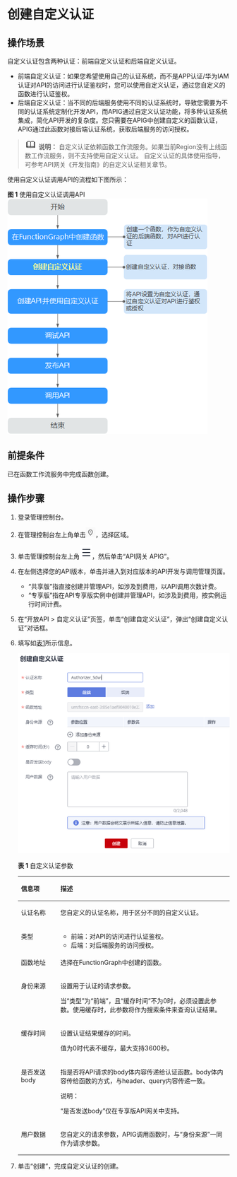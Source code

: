 # 创建自定义认证<a name="ZH-CN_TOPIC_0000001188877339"></a>

## 操作场景<a name="zh-cn_topic_0000001174416931_zh-cn_topic_0190314274_section82021509359"></a>

自定义认证包含两种认证：前端自定义认证和后端自定义认证。

-   前端自定义认证：如果您希望使用自己的认证系统，而不是APP认证/华为IAM认证对API的访问进行认证鉴权时，您可以使用自定义认证，通过您自定义的函数进行认证鉴权。
-   后端自定义认证：当不同的后端服务使用不同的认证系统时，导致您需要为不同的认证系统定制化开发API，而APIG通过自定义认证功能，将多种认证系统集成，简化API开发的复杂度。您只需要在APIG中创建自定义的函数认证，APIG通过此函数对接后端认证系统，获取后端服务的访问授权。

>![](public_sys-resources/icon-note.gif) **说明：** 
>自定义认证依赖函数工作流服务。如果当前Region没有上线函数工作流服务，则不支持使用自定义认证。
>自定义认证的具体使用指导，可参考API网关《开发指南》的自定义认证相关章节。

使用自定义认证调用API的流程如下图所示：

**图 1**  使用自定义认证调用API<a name="zh-cn_topic_0000001174416931_zh-cn_topic_0190314274_fig6743111682417"></a>  
![](figures/使用自定义认证调用API.png "使用自定义认证调用API")

## 前提条件<a name="zh-cn_topic_0000001174416931_zh-cn_topic_0190314274_section174396106356"></a>

已在函数工作流服务中完成函数创建。

## 操作步骤<a name="zh-cn_topic_0000001174416931_zh-cn_topic_0190314274_section57334161359"></a>

1.  登录管理控制台。
2.  在管理控制台左上角单击![](figures/icon-region.png)，选择区域。
3.  单击管理控制台左上角![](figures/zh-cn_image_0000001146032714.png)，然后单击“API网关 APIG”。
4.  在左侧选择您的API版本，单击并进入到对应版本的API开发与调用管理页面。
    -   “共享版”指直接创建并管理API，如涉及到费用，以API调用次数计费。
    -   “专享版”指在API专享版实例中创建并管理API，如涉及到费用，按实例运行时间计费。

5.  在“开放API \> 自定义认证”页签，单击“创建自定义认证”，弹出“创建自定义认证”对话框。
6.  填写如[表1](#zh-cn_topic_0000001174416931_table63864610016)所示信息。

    ![](figures/zh-cn_image_0000001199339061.png)

    **表 1**  自定义认证参数

    <a name="zh-cn_topic_0000001174416931_table63864610016"></a>
    <table><thead align="left"><tr id="zh-cn_topic_0000001174416931_row12351746509"><th class="cellrowborder" valign="top" width="18.63%" id="mcps1.2.3.1.1"><p id="zh-cn_topic_0000001174416931_p3351461802"><a name="zh-cn_topic_0000001174416931_p3351461802"></a><a name="zh-cn_topic_0000001174416931_p3351461802"></a>信息项</p>
    </th>
    <th class="cellrowborder" valign="top" width="81.37%" id="mcps1.2.3.1.2"><p id="zh-cn_topic_0000001174416931_p83514461608"><a name="zh-cn_topic_0000001174416931_p83514461608"></a><a name="zh-cn_topic_0000001174416931_p83514461608"></a>描述</p>
    </th>
    </tr>
    </thead>
    <tbody><tr id="zh-cn_topic_0000001174416931_row8354461303"><td class="cellrowborder" valign="top" width="18.63%" headers="mcps1.2.3.1.1 "><p id="zh-cn_topic_0000001174416931_p19351646003"><a name="zh-cn_topic_0000001174416931_p19351646003"></a><a name="zh-cn_topic_0000001174416931_p19351646003"></a>认证名称</p>
    </td>
    <td class="cellrowborder" valign="top" width="81.37%" headers="mcps1.2.3.1.2 "><p id="zh-cn_topic_0000001174416931_p1354460014"><a name="zh-cn_topic_0000001174416931_p1354460014"></a><a name="zh-cn_topic_0000001174416931_p1354460014"></a>您自定义的认证名称，用于区分不同的自定义认证。</p>
    </td>
    </tr>
    <tr id="zh-cn_topic_0000001174416931_row15361546203"><td class="cellrowborder" valign="top" width="18.63%" headers="mcps1.2.3.1.1 "><p id="zh-cn_topic_0000001174416931_p7351946201"><a name="zh-cn_topic_0000001174416931_p7351946201"></a><a name="zh-cn_topic_0000001174416931_p7351946201"></a>类型</p>
    </td>
    <td class="cellrowborder" valign="top" width="81.37%" headers="mcps1.2.3.1.2 "><a name="zh-cn_topic_0000001174416931_ul17351846804"></a><a name="zh-cn_topic_0000001174416931_ul17351846804"></a><ul id="zh-cn_topic_0000001174416931_ul17351846804"><li>前端：对API的访问进行认证鉴权。</li><li>后端：对后端服务的访问授权。</li></ul>
    </td>
    </tr>
    <tr id="zh-cn_topic_0000001174416931_row17363461808"><td class="cellrowborder" valign="top" width="18.63%" headers="mcps1.2.3.1.1 "><p id="zh-cn_topic_0000001174416931_p43611461305"><a name="zh-cn_topic_0000001174416931_p43611461305"></a><a name="zh-cn_topic_0000001174416931_p43611461305"></a>函数地址</p>
    </td>
    <td class="cellrowborder" valign="top" width="81.37%" headers="mcps1.2.3.1.2 "><p id="zh-cn_topic_0000001174416931_p73611461705"><a name="zh-cn_topic_0000001174416931_p73611461705"></a><a name="zh-cn_topic_0000001174416931_p73611461705"></a>选择在FunctionGraph中创建的函数。</p>
    </td>
    </tr>
    <tr id="zh-cn_topic_0000001174416931_row17361846807"><td class="cellrowborder" valign="top" width="18.63%" headers="mcps1.2.3.1.1 "><p id="zh-cn_topic_0000001174416931_p17361046309"><a name="zh-cn_topic_0000001174416931_p17361046309"></a><a name="zh-cn_topic_0000001174416931_p17361046309"></a>身份来源</p>
    </td>
    <td class="cellrowborder" valign="top" width="81.37%" headers="mcps1.2.3.1.2 "><p id="zh-cn_topic_0000001174416931_p10361946506"><a name="zh-cn_topic_0000001174416931_p10361946506"></a><a name="zh-cn_topic_0000001174416931_p10361946506"></a>设置用于认证的请求参数。</p>
    <p id="zh-cn_topic_0000001174416931_p73614611019"><a name="zh-cn_topic_0000001174416931_p73614611019"></a><a name="zh-cn_topic_0000001174416931_p73614611019"></a>当“类型”为“前端”，且“缓存时间”不为0时，必须设置此参数。使用缓存时，此参数将作为搜索条件来查询认证结果。</p>
    </td>
    </tr>
    <tr id="zh-cn_topic_0000001174416931_row13794612015"><td class="cellrowborder" valign="top" width="18.63%" headers="mcps1.2.3.1.1 "><p id="zh-cn_topic_0000001174416931_p43616469020"><a name="zh-cn_topic_0000001174416931_p43616469020"></a><a name="zh-cn_topic_0000001174416931_p43616469020"></a>缓存时间</p>
    </td>
    <td class="cellrowborder" valign="top" width="81.37%" headers="mcps1.2.3.1.2 "><p id="zh-cn_topic_0000001174416931_p436154618018"><a name="zh-cn_topic_0000001174416931_p436154618018"></a><a name="zh-cn_topic_0000001174416931_p436154618018"></a>设置认证结果缓存的时间。</p>
    <p id="zh-cn_topic_0000001174416931_p836646502"><a name="zh-cn_topic_0000001174416931_p836646502"></a><a name="zh-cn_topic_0000001174416931_p836646502"></a>值为0时代表不缓存，最大支持3600秒。</p>
    </td>
    </tr>
    <tr id="zh-cn_topic_0000001174416931_row1837846704"><td class="cellrowborder" valign="top" width="18.63%" headers="mcps1.2.3.1.1 "><p id="zh-cn_topic_0000001174416931_p183713467015"><a name="zh-cn_topic_0000001174416931_p183713467015"></a><a name="zh-cn_topic_0000001174416931_p183713467015"></a>是否发送body</p>
    </td>
    <td class="cellrowborder" valign="top" width="81.37%" headers="mcps1.2.3.1.2 "><p id="zh-cn_topic_0000001174416931_p113712466017"><a name="zh-cn_topic_0000001174416931_p113712466017"></a><a name="zh-cn_topic_0000001174416931_p113712466017"></a>指是否将API请求的body体内容传递给认证函数。body体内容传给函数的方式，与header、query内容传递一致。</p>
    <div class="note" id="zh-cn_topic_0000001174416931_note537164616010"><a name="zh-cn_topic_0000001174416931_note537164616010"></a><a name="zh-cn_topic_0000001174416931_note537164616010"></a><span class="notetitle"> 说明： </span><div class="notebody"><p id="zh-cn_topic_0000001174416931_p163714613016"><a name="zh-cn_topic_0000001174416931_p163714613016"></a><a name="zh-cn_topic_0000001174416931_p163714613016"></a>“是否发送body”仅在专享版API网关中支持。</p>
    </div></div>
    </td>
    </tr>
    <tr id="zh-cn_topic_0000001174416931_row1381246206"><td class="cellrowborder" valign="top" width="18.63%" headers="mcps1.2.3.1.1 "><p id="zh-cn_topic_0000001174416931_p0385461508"><a name="zh-cn_topic_0000001174416931_p0385461508"></a><a name="zh-cn_topic_0000001174416931_p0385461508"></a>用户数据</p>
    </td>
    <td class="cellrowborder" valign="top" width="81.37%" headers="mcps1.2.3.1.2 "><p id="zh-cn_topic_0000001174416931_p11381346308"><a name="zh-cn_topic_0000001174416931_p11381346308"></a><a name="zh-cn_topic_0000001174416931_p11381346308"></a>您自定义的请求参数，APIG调用函数时，与“身份来源”一同作为请求参数。</p>
    </td>
    </tr>
    </tbody>
    </table>

7.  单击“创建”，完成自定义认证的创建。

